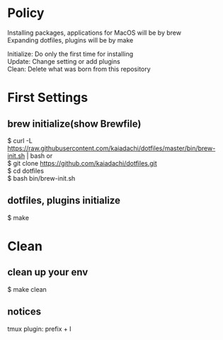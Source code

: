 # Policy
Installing packages, applications for MacOS will be by brew  
Expanding dotfiles, plugins will be by make  

Initialize: Do only the first time for installing  
Update: Change setting or add plugins  
Clean: Delete what was born from this repository

# First Settings

## brew initialize(show Brewfile)
$ curl -L https://raw.githubusercontent.com/kaiadachi/dotfiles/master/bin/brew-init.sh | bash
or  
$ git clone https://github.com/kaiadachi/dotfiles.git  
$ cd dotfiles  
$ bash bin/brew-init.sh

## dotfiles, plugins initialize
$ make

# Clean

## clean up your env
$ make clean

## notices
tmux plugin: prefix + I